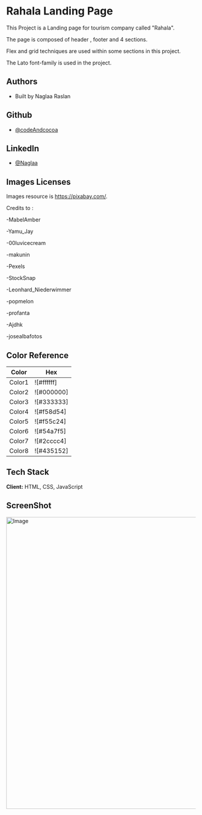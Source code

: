 
# Rahala Landing Page

This Project is a Landing page for tourism company called 
"Rahala".


The page is composed of header , footer and 4 sections.

Flex and grid techniques are used within some sections in this project.

The Lato font-family is used in the project.



## Authors
- Built by Naglaa Raslan

## Github
- [@codeAndcocoa](https://github.com/codeAndcocoa)

## LinkedIn
- [@Naglaa](https://www.linkedin.com/in/naglaar/)


## Images Licenses

Images resource is https://pixabay.com/.

Credits to :

-MabelAmber

-Yamu_Jay

-00luvicecream

-makunin

-Pexels

-StockSnap

-Leonhard_Niederwimmer

-popmelon

-profanta


-Ajdhk

-josealbafotos



## Color Reference

| Color             | Hex                                                                |
| ----------------- | ------------------------------------------------------------------ |
| Color1 |![#ffffff]|
| Color2 |![#000000]|
| Color3 |![#333333]|
| Color4 |![#f58d54]|
| Color5 |![#f55c24]|
| Color6 |![#54a7f5]|
| Color7 |![#2cccc4]|
| Color8 |![#435152]|



## Tech Stack

**Client:** HTML, CSS, JavaScript


## ScreenShot


<img width="1425" height="776" alt="Image" src="https://github.com/user-attachments/assets/1d3aae3e-5ed7-4016-a55a-3cb8296bc608" />

